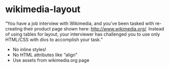 wikimedia-layout
=========

“You have a job interview with Wikimedia, and you’ve been tasked with 
re-creating their product page shown here: http://www.wikimedia.org/. Instead of using
 tables for layout, your interviewer 
has challenged you to use only HTML/CSS with divs to accomplish your task.”

- No inline styles!
- No HTML attributes like “align”
- Use assets from wikimedia.org page

